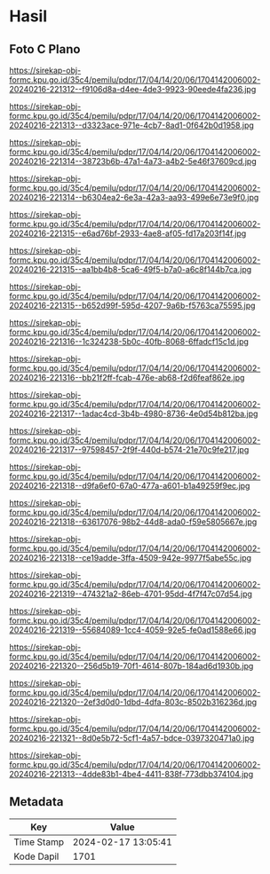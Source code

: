 # Hasil

## Foto C Plano

https://sirekap-obj-formc.kpu.go.id/35c4/pemilu/pdpr/17/04/14/20/06/1704142006002-20240216-221312--f9106d8a-d4ee-4de3-9923-90eede4fa236.jpg

https://sirekap-obj-formc.kpu.go.id/35c4/pemilu/pdpr/17/04/14/20/06/1704142006002-20240216-221313--d3323ace-971e-4cb7-8ad1-0f642b0d1958.jpg

https://sirekap-obj-formc.kpu.go.id/35c4/pemilu/pdpr/17/04/14/20/06/1704142006002-20240216-221314--38723b6b-47a1-4a73-a4b2-5e46f37609cd.jpg

https://sirekap-obj-formc.kpu.go.id/35c4/pemilu/pdpr/17/04/14/20/06/1704142006002-20240216-221314--b6304ea2-6e3a-42a3-aa93-499e6e73e9f0.jpg

https://sirekap-obj-formc.kpu.go.id/35c4/pemilu/pdpr/17/04/14/20/06/1704142006002-20240216-221315--e6ad76bf-2933-4ae8-af05-fd17a203f14f.jpg

https://sirekap-obj-formc.kpu.go.id/35c4/pemilu/pdpr/17/04/14/20/06/1704142006002-20240216-221315--aa1bb4b8-5ca6-49f5-b7a0-a6c8f144b7ca.jpg

https://sirekap-obj-formc.kpu.go.id/35c4/pemilu/pdpr/17/04/14/20/06/1704142006002-20240216-221315--b652d99f-595d-4207-9a6b-f5763ca75595.jpg

https://sirekap-obj-formc.kpu.go.id/35c4/pemilu/pdpr/17/04/14/20/06/1704142006002-20240216-221316--1c324238-5b0c-40fb-8068-6ffadcf15c1d.jpg

https://sirekap-obj-formc.kpu.go.id/35c4/pemilu/pdpr/17/04/14/20/06/1704142006002-20240216-221316--bb21f2ff-fcab-476e-ab68-f2d6feaf862e.jpg

https://sirekap-obj-formc.kpu.go.id/35c4/pemilu/pdpr/17/04/14/20/06/1704142006002-20240216-221317--1adac4cd-3b4b-4980-8736-4e0d54b812ba.jpg

https://sirekap-obj-formc.kpu.go.id/35c4/pemilu/pdpr/17/04/14/20/06/1704142006002-20240216-221317--97598457-2f9f-440d-b574-21e70c9fe217.jpg

https://sirekap-obj-formc.kpu.go.id/35c4/pemilu/pdpr/17/04/14/20/06/1704142006002-20240216-221318--d9fa6ef0-67a0-477a-a601-b1a49259f9ec.jpg

https://sirekap-obj-formc.kpu.go.id/35c4/pemilu/pdpr/17/04/14/20/06/1704142006002-20240216-221318--63617076-98b2-44d8-ada0-f59e5805667e.jpg

https://sirekap-obj-formc.kpu.go.id/35c4/pemilu/pdpr/17/04/14/20/06/1704142006002-20240216-221318--ce19adde-3ffa-4509-942e-9977f5abe55c.jpg

https://sirekap-obj-formc.kpu.go.id/35c4/pemilu/pdpr/17/04/14/20/06/1704142006002-20240216-221319--474321a2-86eb-4701-95dd-4f7f47c07d54.jpg

https://sirekap-obj-formc.kpu.go.id/35c4/pemilu/pdpr/17/04/14/20/06/1704142006002-20240216-221319--55684089-1cc4-4059-92e5-fe0ad1588e66.jpg

https://sirekap-obj-formc.kpu.go.id/35c4/pemilu/pdpr/17/04/14/20/06/1704142006002-20240216-221320--256d5b19-70f1-4614-807b-184ad6d1930b.jpg

https://sirekap-obj-formc.kpu.go.id/35c4/pemilu/pdpr/17/04/14/20/06/1704142006002-20240216-221320--2ef3d0d0-1dbd-4dfa-803c-8502b316236d.jpg

https://sirekap-obj-formc.kpu.go.id/35c4/pemilu/pdpr/17/04/14/20/06/1704142006002-20240216-221321--8d0e5b72-5cf1-4a57-bdce-0397320471a0.jpg

https://sirekap-obj-formc.kpu.go.id/35c4/pemilu/pdpr/17/04/14/20/06/1704142006002-20240216-221313--4dde83b1-4be4-4411-838f-773dbb374104.jpg


## Metadata

| Key        | Value               |
| ---------- | ------------------- |
| Time Stamp | 2024-02-17 13:05:41 |
| Kode Dapil | 1701                |



